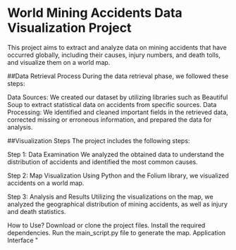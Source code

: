 # World Mining Accidents Data Visualization Project

This project aims to extract and analyze data on mining accidents that have occurred globally, including their causes, injury numbers, and death tolls, and visualize them on a world map.

##Data Retrieval Process
During the data retrieval phase, we followed these steps:

Data Sources: We created our dataset by utilizing libraries such as Beautiful Soup to extract statistical data on accidents from specific sources.
Data Processing: We identified and cleaned important fields in the retrieved data, corrected missing or erroneous information, and prepared the data for analysis.

##Visualization Steps
The project includes the following steps:

Step 1: Data Examination
We analyzed the obtained data to understand the distribution of accidents and identified the most common causes.

Step 2: Map Visualization
Using Python and the Folium library, we visualized accidents on a world map.

Step 3: Analysis and Results
Utilizing the visualizations on the map, we analyzed the geographical distribution of mining accidents, as well as injury and death statistics.

How to Use?
Download or clone the project files.
Install the required dependencies.
Run the main_script.py file to generate the map.
Application Interface
"
